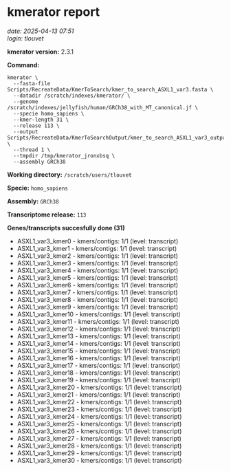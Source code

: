 # kmerator report
*date: 2025-04-13 07:51*  
*login: tlouvet*

**kmerator version:** 2.3.1

**Command:**

```
kmerator \
  --fasta-file Scripts/RecreateData/KmerToSearch/kmer_to_search_ASXL1_var3.fasta \
  --datadir /scratch/indexes/kmerator/ \
  --genome /scratch/indexes/jellyfish/human/GRCh38_with_MT_canonical.jf \
  --specie homo_sapiens \
  --kmer-length 31 \
  --release 113 \
  --output Scripts/RecreateData/KmerToSearchOutput/kmer_to_search_ASXL1_var3_output \
  --thread 1 \
  --tmpdir /tmp/kmerator_jronxbsq \
  --assembly GRCh38
```

**Working directory:** `/scratch/users/tlouvet`

**Specie:** `homo_sapiens`

**Assembly:** `GRCh38`

**Transcriptome release:** `113`

**Genes/transcripts succesfully done (31)**

- ASXL1_var3_kmer0 - kmers/contigs: 1/1 (level: transcript)
- ASXL1_var3_kmer1 - kmers/contigs: 1/1 (level: transcript)
- ASXL1_var3_kmer2 - kmers/contigs: 1/1 (level: transcript)
- ASXL1_var3_kmer3 - kmers/contigs: 1/1 (level: transcript)
- ASXL1_var3_kmer4 - kmers/contigs: 1/1 (level: transcript)
- ASXL1_var3_kmer5 - kmers/contigs: 1/1 (level: transcript)
- ASXL1_var3_kmer6 - kmers/contigs: 1/1 (level: transcript)
- ASXL1_var3_kmer7 - kmers/contigs: 1/1 (level: transcript)
- ASXL1_var3_kmer8 - kmers/contigs: 1/1 (level: transcript)
- ASXL1_var3_kmer9 - kmers/contigs: 1/1 (level: transcript)
- ASXL1_var3_kmer10 - kmers/contigs: 1/1 (level: transcript)
- ASXL1_var3_kmer11 - kmers/contigs: 1/1 (level: transcript)
- ASXL1_var3_kmer12 - kmers/contigs: 1/1 (level: transcript)
- ASXL1_var3_kmer13 - kmers/contigs: 1/1 (level: transcript)
- ASXL1_var3_kmer14 - kmers/contigs: 1/1 (level: transcript)
- ASXL1_var3_kmer15 - kmers/contigs: 1/1 (level: transcript)
- ASXL1_var3_kmer16 - kmers/contigs: 1/1 (level: transcript)
- ASXL1_var3_kmer17 - kmers/contigs: 1/1 (level: transcript)
- ASXL1_var3_kmer18 - kmers/contigs: 1/1 (level: transcript)
- ASXL1_var3_kmer19 - kmers/contigs: 1/1 (level: transcript)
- ASXL1_var3_kmer20 - kmers/contigs: 1/1 (level: transcript)
- ASXL1_var3_kmer21 - kmers/contigs: 1/1 (level: transcript)
- ASXL1_var3_kmer22 - kmers/contigs: 1/1 (level: transcript)
- ASXL1_var3_kmer23 - kmers/contigs: 1/1 (level: transcript)
- ASXL1_var3_kmer24 - kmers/contigs: 1/1 (level: transcript)
- ASXL1_var3_kmer25 - kmers/contigs: 1/1 (level: transcript)
- ASXL1_var3_kmer26 - kmers/contigs: 1/1 (level: transcript)
- ASXL1_var3_kmer27 - kmers/contigs: 1/1 (level: transcript)
- ASXL1_var3_kmer28 - kmers/contigs: 1/1 (level: transcript)
- ASXL1_var3_kmer29 - kmers/contigs: 1/1 (level: transcript)
- ASXL1_var3_kmer30 - kmers/contigs: 1/1 (level: transcript)
